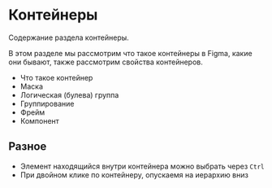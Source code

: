 # Контейнеры
Содержание раздела контейнеры.

В этом разделе мы рассмотрим что такое контейнеры в Figma, какие они бывают, также рассмотрим свойства контейнеров.

* Что такое контейнер
* Маска
* Логическая (булева) группа
* Группирование
* Фрейм
* Компонент

## Разное
* Элемент находящийся внутри контейнера можно выбрать через `Ctrl`
* При двойном клике по контейнеру, опускаемя на иерархию вниз
